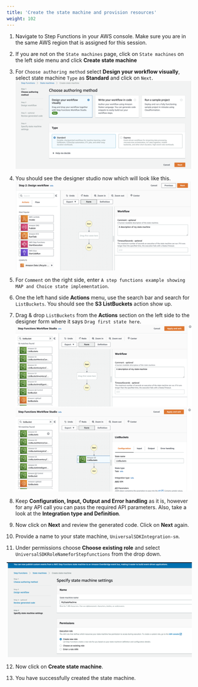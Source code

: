 ```yaml
---
title: 'Create the state machine and provision resources'
weight: 102
---
```


1. Navigate to Step Functions in your AWS console. Make sure you are in the same AWS region that is assigned for this session.

2. If you are not on the `State machines` page, click on `State machines` on the left side menu and click **Create state machine**

3. For `Choose authoring method` select **Design your workflow visually**, select state machine `Type` as **Standard** and click on `Next`.
   ![Studio](/static/extra-credit-2-studio-selection.png)

4. You should see the designer studio now which will look like this.
   ![](/static/extra-credit-2-studio-designer.png)

5. For `Comment` on the right side, enter `A step functions example showing MAP and Choice state implementation`.

6. One the left hand side **Actions** menu, use the search bar and search for `ListBuckets`. You should see the **S3 ListBuckets** action show up.

7. Drag & drop `ListBuckets` from the **Actions** section on the left side to the designer form where it says `Drag first state here`.
   ![](/static/extra-credit-3-list-bucket.png)
   ![](/static/extra-credit-3-list-bucket-state.png)

8. Keep **Configuration, Input, Output and Error handling** as it is, however for any API call you can pass the required API parameters. Also, take a look at the **Integration type and Definition**.

9. Now click on **Next** and review the generated code. Click on **Next** again.

10. Provide a name to your state machine, `UniversalSDKIntegration-sm`.

11. Under permissions choose **Choose existing role** and select `UniversalSDKRoleNameforStepfunctions` from the drop down.

![](/static/extra-credit-3-IAM.png)

12. Now click on **Create state machine**.

13. You have successfully created the state machine.
